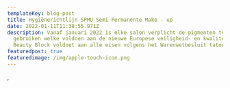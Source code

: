 ```yaml
---
templateKey: blog-post
title: Hygiënerichtlijn SPMU Semi Permanente Make - up
date: 2022-01-11T11:38:55.971Z
description: Vanaf januari 2022 is elke salon verplicht de pigmenten te
  gebruiken welke voldoen aan de nieuwe Europese veiligheid- en kwaliteitseisen.
  Beauty Block voldoet aan alle eisen volgens het Warenwetbesluit tatoeëren
featuredpost: true
featuredimage: /img/apple-touch-icon.png
---
```

,